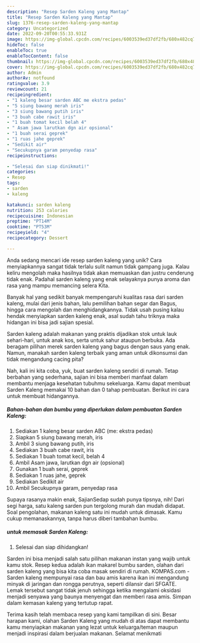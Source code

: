 ```yaml
---
description: "Resep Sarden Kaleng yang Mantap"
title: "Resep Sarden Kaleng yang Mantap"
slug: 1376-resep-sarden-kaleng-yang-mantap
category: Uncategorized
date: 2022-09-20T00:55:33.931Z
image: https://img-global.cpcdn.com/recipes/6003539ed37df2fb/680x482cq70/sarden-kaleng-foto-resep-utama.jpg
hideToc: false
enableToc: true
enableTocContent: false
thumbnail: https://img-global.cpcdn.com/recipes/6003539ed37df2fb/680x482cq70/sarden-kaleng-foto-resep-utama.jpg
cover: https://img-global.cpcdn.com/recipes/6003539ed37df2fb/680x482cq70/sarden-kaleng-foto-resep-utama.jpg
author: Admin
authorAv: notfound
ratingvalue: 3.9
reviewcount: 21
recipeingredient:
- "1 kaleng besar sarden ABC me ekstra pedas"
- "5 siung bawang merah iris"
- "3 siung bawang putih iris"
- "3 buah cabe rawit iris"
- "1 buah tomat kecil belah 4"
- " Asam jawa larutkan dgn air opsional"
- "1 buah serai geprek"
- "1 ruas jahe geprek"
- "Sedikit air"
- "Secukupnya garam penyedap rasa"
recipeinstructions:

- "Selesai dan siap dinikmati!"
categories:
- Resep
tags:
- sarden
- kaleng

katakunci: sarden kaleng 
nutrition: 253 calories
recipecuisine: Indonesian
preptime: "PT14M"
cooktime: "PT53M"
recipeyield: "4"
recipecategory: Dessert

---
```





Anda sedang mencari ide resep sarden kaleng yang unik? Cara menyiapkannya sangat tidak terlalu sulit namun tidak gampang juga. Kalau keliru mengolah maka hasilnya tidak akan memuaskan dan justru cenderung tidak enak. Padahal sarden kaleng yang enak selayaknya punya aroma dan rasa yang mampu memancing selera Kita.





Banyak hal yang sedikit banyak mempengaruhi kualitas rasa dari sarden kaleng, mulai dari jenis bahan, lalu pemilihan bahan segar dan Bagus, hingga cara mengolah dan menghidangkannya. Tidak usah pusing kalau hendak menyiapkan sarden kaleng enak,      asal sudah tahu triknya maka hidangan ini bisa jadi sajian spesial.














Sarden kaleng adalah makanan yang praktis dijadikan stok untuk lauk sehari-hari, untuk anak kos, serta untuk sahur ataupun berbuka. Ada beragam pilihan merek sarden kaleng yang bagus dengan saus yang enak. Namun, manakah sarden kaleng terbaik yang aman untuk dikonsumsi dan tidak mengandung cacing pita?






Nah, kali ini kita coba, yuk, buat sarden kaleng sendiri di rumah. Tetap berbahan yang sederhana, sajian ini bisa memberi manfaat dalam membantu menjaga kesehatan tubuhmu sekeluarga. Kamu dapat membuat Sarden Kaleng memakai 10 bahan dan 0 tahap pembuatan. Berikut ini cara untuk membuat hidangannya.

<!--inarticleads1-->

##### Bahan-bahan dan bumbu yang diperlukan dalam pembuatan Sarden Kaleng:

1. Sediakan 1 kaleng besar sarden ABC (me: ekstra pedas)
1. Siapkan 5 siung bawang merah, iris
1. Ambil 3 siung bawang putih, iris
1. Sediakan 3 buah cabe rawit, iris
1. Sediakan 1 buah tomat kecil, belah 4
1. Ambil  Asam jawa, larutkan dgn air (opsional)
1. Gunakan 1 buah serai, geprek
1. Sediakan 1 ruas jahe, geprek
1. Sediakan Sedikit air
1. Ambil Secukupnya garam, penyedap rasa


Supaya rasanya makin enak, SajianSedap sudah punya tipsnya, nih! Dari segi harga, satu kaleng sarden pun tergolong murah dan mudah didapat. Soal pengolahan, makanan kaleng satu ini mudah untuk dimasak. Kamu cukup memanaskannya, tanpa harus diberi tambahan bumbu. 

<!--inarticleads2-->

#####  untuk memasak Sarden Kaleng:


1. Selesai dan siap dihidangkan!

Sarden ini bisa menjadi salah satu pilihan makanan instan yang wajib untuk kamu stok. Resep kedua adalah ikan makarel bumbu sarden, olahan dari sarden kaleng yang bisa kita coba masak sendiri di rumah. KOMPAS.com - Sarden kaleng mempunyai rasa dan bau amis karena ikan ini mengandung minyak di jaringan dan rongga perutnya, seperti dilansir dari SFGATE. Lemak tersebut sangat tidak jenuh sehingga ketika mengalami oksidasi menjadi senyawa yang baunya menyengat dan memberi rasa amis. Simpan dalam kemasan kaleng yang tertutup rapat. 

Terima kasih telah membaca resep yang kami tampilkan di sini. Besar harapan kami, olahan Sarden Kaleng yang mudah di atas dapat membantu kamu menyiapkan makanan yang lezat untuk keluarga/teman maupun menjadi inspirasi dalam berjualan makanan. Selamat menikmati
